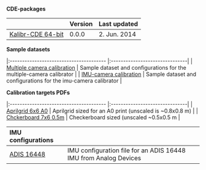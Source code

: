 **CDE-packages**

|                                         | Version   |   Last updated |
|:--------------------------------------- |:----------|:-------------|
| [Kalibr-CDE 64-bit](http://link/)              |  0.0.0     | 2. Jun. 2014 | 

**Sample datasets**

|:--------------------------------------- |:-------------------------------|
| [Multiple camera calibration](http://link/) | Sample dataset and configurations for the multiple-camera calibrator      |
| [IMU-camera calibration](http://link/) | Sample dataset and configurations for the imu-camera calibrator      |

**Calibration targets PDFs**

|:--------------------------------------- |:-------------------------------|
| [Aprilgrid 6x6 A0](http://link/) | Aprilgrid sized for an A0 print (unscaled is ~0.8x0.8 m)   |
| [Chckerboard 7x6 0.5m](http://link/) | Checkerboard sized (unscaled ~0.5x0.5 m       |



| IMU configurations |              |
|:--------------------------------------- |:-------------------------------|
| [ADIS 16448](http://link/) | IMU configuration file for an ADIS 16448 IMU from Analog Devices |




